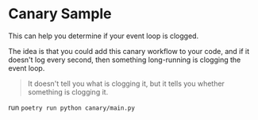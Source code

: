 # Canary Sample

This can help you determine if your event loop is clogged.

The idea is that you could add this canary workflow
to your code, and
if it doesn't log every second, then something long-running
is clogging the event loop.

> It doesn't tell you what is clogging it, but it tells you
> whether something is clogging it.

run `poetry run python canary/main.py`

